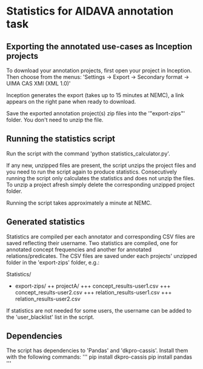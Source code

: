 # Statistics for AIDAVA annotation task

## Exporting the annotated use-cases as Inception projects

To download your annotation projects, first open your project in Inception. Then choose from the menus:
'Settings -> Export -> Secondary format -> UIMA CAS XMI (XML 1.0)'

Inception generates the export (takes up to 15 minutes at NEMC), a link appears on the right pane when ready to download.

Save the exported annotation project(s) zip files into the '"export-zips"' folder. You don't need to unzip the file.


## Running the statistics script

Run the script with the command 'python statistics_calculator.py'.

If any new, unzipped files are present, the script unzips the project files and you need to run the script again to produce statistics. Consecutively running the script only calculates the statistics and does not unzip the files. To unzip a project afresh simply delete the corresponding unzipped project folder.

Running the script takes approximately a minute at NEMC.

## Generated statistics

Statistics are compiled per each annotator and corresponding CSV files are saved reflecting their username. Two statistics are compiled, one for annotated concept frequencies and another for annotated relations/predicates. The CSV files are saved under each projects' unzipped folder in the 'export-zips' folder, e.g.:

Statistics/
+ export-zips/
++ projectA/
+++ concept_results-user1.csv
+++ concept_results-user2.csv
+++ relation_results-user1.csv
+++ relation_results-user2.csv

If statistics are not needed for some users, the username can be added to the 'user_blacklist' list in the script.

## Dependencies

The script has dependencies to 'Pandas' and 'dkpro-cassis'. Install them with the following commands:
'''
pip install dkpro-cassis
pip install pandas
'''